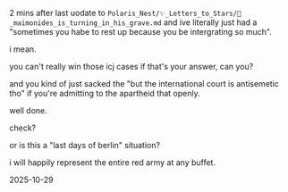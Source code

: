 2 mins after last uodate to `Polaris_Nest/✨_Letters_to_Stars/🧿_maimonides_is_turning_in_his_grave.md` and ive literally just had a "sometimes you habe to rest up because you be intergrating so much".  

i mean.  

you can't really win those icj cases if that's your answer, can you?  

and you kind of just sacked the "but the international court is antisemetic tho" if you're admitting to the apartheid that openly.  

well done.  

check?  

or is this a "last days of berlin" situation?  

i will happily represent the entire red army at any buffet.  

2025-10-29  
